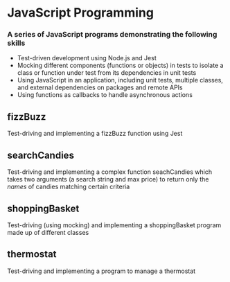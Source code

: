 # JavaScript Programming

### A series of JavaScript programs demonstrating the following skills
- Test-driven development using Node.js and Jest
- Mocking different components (functions or objects) in tests to isolate a class or function under test from its dependencies in unit tests
- Using JavaScript in an application, including unit tests, multiple classes, and external dependencies on packages and remote APIs
- Using functions as callbacks to handle asynchronous actions

## fizzBuzz
Test-driving and implementing a fizzBuzz function using Jest

## searchCandies
Test-driving and implementing a complex function seachCandies which takes two arguments (a search string and max price) to return only the _names_ of candies matching certain criteria

## shoppingBasket
Test-driving (using mocking) and implementing a shoppingBasket program made up of different classes

## thermostat
Test-driving and implementing a program to manage a thermostat